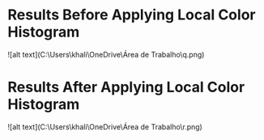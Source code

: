 # Results Before Applying Local Color Histogram 
![alt text](C:\Users\khali\OneDrive\Área de Trabalho\q.png)

# Results After Applying Local Color Histogram 
![alt text](C:\Users\khali\OneDrive\Área de Trabalho\r.png)
